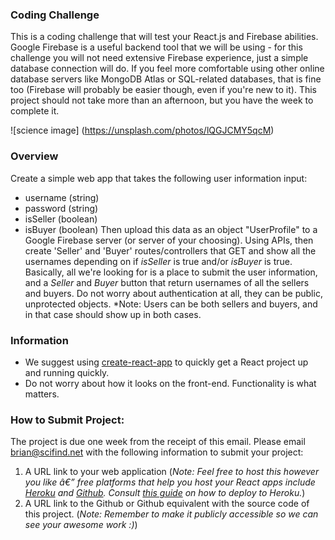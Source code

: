 ### Coding Challenge ###

This is a coding challenge that will test your React.js and Firebase abilities. Google Firebase is a useful backend tool that we will be using - for this challenge you will not need extensive Firebase experience, just a simple database connection will do. If you feel more comfortable using other online database servers like MongoDB Atlas or SQL-related databases, that is fine too (Firebase will probably be easier though, even if you're new to it). This project should not take more than an afternoon, but you have the week to complete it.

![science image]
(https://unsplash.com/photos/lQGJCMY5qcM)

### Overview ###
Create a simple web app that takes the following user information input:
  - username (string)
  - password (string)
  - isSeller (boolean)
  - isBuyer (boolean)
Then upload this data as an object "UserProfile" to a Google Firebase server (or server of your choosing). Using APIs, then create 'Seller' and 'Buyer' routes/controllers that GET and show all the usernames depending on if *isSeller* is true and/or *isBuyer* is true. Basically, all we're looking for is a place to submit the user information, and a *Seller* and *Buyer* button that return usernames of all the sellers and buyers. Do not worry about authentication at all, they can be public, unprotected objects. *Note: Users can be both sellers and buyers, and in that case should show up in both cases.


### Information ###
  - We suggest using [create-react-app](https://github.com/facebook/create-react-app) to quickly get a React project up and running quickly. 
  - Do not worry about how it looks on the front-end. Functionality is what matters.

### How to Submit Project: ###
The project is due one week from the receipt of this email. Please email brian@scifind.net with the following information to submit your project:

  1. A URL link to your web application (*Note: Feel free to host this however you like â€” free platforms that help you host your React apps include [Heroku](https://heroku.com/) and [Github](https://github.com/). Consult [this guide](https://medium.com/better-programming/how-to-deploy-your-react-app-to-heroku-aedc28b218ae) on how to deploy to Heroku.*)
  2. A URL link to the Github or Github equivalent with the source code of this project. (*Note: Remember to make it publicly accessible so we can see your awesome work :)*)
